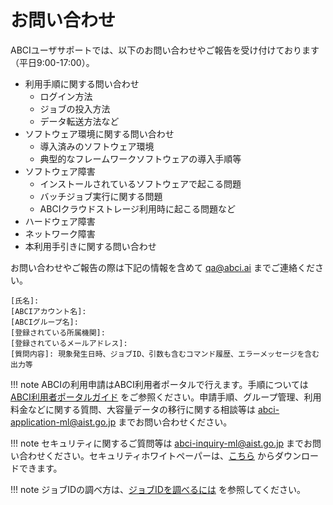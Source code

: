 # お問い合わせ

ABCIユーザサポートでは、以下のお問い合わせやご報告を受け付けております（平日9:00-17:00）。

* 利用手順に関する問い合わせ
    * ログイン方法
    * ジョブの投入方法
    * データ転送方法など
* ソフトウェア環境に関する問い合わせ
    * 導入済みのソフトウェア環境
    * 典型的なフレームワークソフトウェアの導入手順等
* ソフトウェア障害
    * インストールされているソフトウェアで起こる問題
    * バッチジョブ実行に関する問題
    * ABCIクラウドストレージ利用時に起こる問題など
* ハードウェア障害
* ネットワーク障害
* 本利用手引きに関する問い合わせ

お問い合わせやご報告の際は下記の情報を含めて <qa@abci.ai> までご連絡ください。

```
[氏名]: 
[ABCIアカウント名]: 
[ABCIグループ名]: 
[登録されている所属機関]: 
[登録されているメールアドレス]: 
[質問内容]: 現象発生日時、ジョブID、引数も含むコマンド履歴、エラーメッセージを含む出力等
```

!!! note
    ABCIの利用申請はABCI利用者ポータルで行えます。手順については [ABCI利用者ポータルガイド](https://docs.abci.ai/portal/ja/01/) をご参照ください。申請手順、グループ管理、利用料金などに関する質問、大容量データの移行に関する相談等は <abci-application-ml@aist.go.jp> までお問い合わせください。

!!! note
    セキュリティに関するご質問等は <abci-inquiry-ml@aist.go.jp> までお問い合わせください。セキュリティホワイトペーパーは、[こちら](https://abci.ai/ja/link/security.html) からダウンロードできます。

!!! note
    ジョブIDの調べ方は、[ジョブIDを調べるには](faq.md#q-how-can-i-find-the-job-id) を参照してください。

